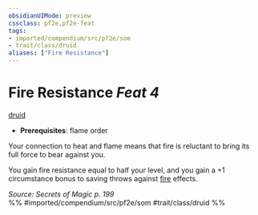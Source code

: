 ```yaml
---
obsidianUIMode: preview
cssclass: pf2e,pf2e-feat
tags:
- imported/compendium/src/pf2e/som
- trait/class/druid
aliases: ["Fire Resistance"]
---
```

# Fire Resistance  *Feat 4*  
[druid](rules/traits/druid.md)  

- **Prerequisites**: flame order

Your connection to heat and flame means that fire is reluctant to bring its full force to bear against you.

You gain fire resistance equal to half your level, and you gain a +1 circumstance bonus to saving throws against [fire](fire.md) effects.

*Source: Secrets of Magic p. 199*  
%% #imported/compendium/src/pf2e/som #trait/class/druid %%